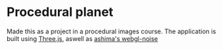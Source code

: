 # Procedural planet 
Made this as a project in a procedural images course.
The application is built using [Three.js](https://threejs.org/), aswell as [ashima's webgl-noise](https://github.com/ashima/webgl-noise) 
